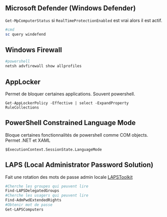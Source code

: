 ## Microsoft Defender (Windows Defender)
`Get-MpComputerStatus` si `RealTimeProtectionEnabled` est vrai alors il est actif.
```powershell
#cmd
sc query windefend
```

## Windows Firewall
```powershell
#powershell
netsh advfirewall show allprofiles
```

## AppLocker
Permet de bloquer certaines applications. Souvent powershell.
```powershell-session
Get-AppLockerPolicy -Effective | select -ExpandProperty RuleCollections
```
## PowerShell Constrained Language Mode
Bloque certaines fonctionnalités de powershell comme COM objects. Permet .NET et XAML
```powershell-session
$ExecutionContext.SessionState.LanguageMode
```
## LAPS (Local Administrator Password Solution)
Fait une rotation des mots de passe admin locale
[LAPSToolkit](https://github.com/leoloobeek/LAPSToolkit)
```powershell
#Cherche les groupes qui peuvent lire
Find-LAPSDelegatedGroups
#Cherche les usagers qui peuvent lire
Find-AdmPwdExtendedRights
#Obtenir mot de passe
Get-LAPSComputers
```